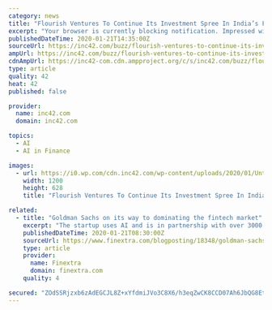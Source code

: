 ```yaml
---
category: news
title: "Flourish Ventures To Continue Its Investment Spree In India’s Fintech Space"
excerpt: "Your browser is currently blocking notification. Impressed with the growth of India’s fintech space, Tilman Ehrbeck, managing partner at Flourish Ventures, said that the venture capital firm is looking to invest in sectors such as neo-banking, gig economy, embedded finance and insure-tech. Since its spin-off from Omidyar Network, the investme ..."
publishedDateTime: 2020-01-21T14:35:00Z
sourceUrl: https://inc42.com/buzz/flourish-ventures-to-continue-its-investment-spree-in-indias-fintech-space/
ampUrl: https://inc42.com/buzz/flourish-ventures-to-continue-its-investment-spree-in-indias-fintech-space/amp/
cdnAmpUrl: https://inc42-com.cdn.ampproject.org/c/s/inc42.com/buzz/flourish-ventures-to-continue-its-investment-spree-in-indias-fintech-space/amp/
type: article
quality: 42
heat: 42
published: false

provider:
  name: inc42.com
  domain: inc42.com

topics:
  - AI
  - AI in Finance

images:
  - url: https://i0.wp.com/cdn.inc42.com/wp-content/uploads/2020/01/Untitled-design-2020-01-21T193142.073.jpg?fit=1200%2C628&#038;ssl=1
    width: 1200
    height: 628
    title: "Flourish Ventures To Continue Its Investment Spree In India’s Fintech Space"

related:
  - title: "Goldman Sachs on its way to dominating the fintech market"
    excerpt: "The startup uses AI and is in partnership with over 3000 merchants to build these profiles. While usually, the investment comes from venture capitals and private entities the banks are usually hesitant to invest in fintech. this is what sets Goldman Sachs apart and why Forbes named it as the “winner” of the 2019 fintech industry."
    publishedDateTime: 2020-01-21T08:30:00Z
    sourceUrl: https://www.finextra.com/blogposting/18348/goldman-sachs-on-its-way-to-dominating-the-fintech-market
    type: article
    provider:
      name: Finextra
      domain: finextra.com
    quality: 4

secured: "ZOdSSRjzxb6zAdEGCJL8Z+xYfdmiJVo3C8X6/h3eqZwCK8CCD07Ah6JbQG8EtngQlo2YNUDwqIJdGSMCCvppIdQUbaKrk3FfS4yuswIYZZ8GUELOKaWigRKpI1zd/rTyRy7dvY9/BDQ7Qo9lIGy1cDkcx7ARhZu2rdl5JbQhiHITtuoExrdltwVCKzRirvEh9hDB3jN8NBtJwUTEnwG4fX8KooemsvCHBaML3sVqjoTBnIbYzylpm32vp7lxLGjjjqBD8P6ZevKW+lB2hvBkGftDSlmlBAZuXLfinl7CXIw=;zoqaE1ERsrOqOw+SkM8jHw=="
---
```


